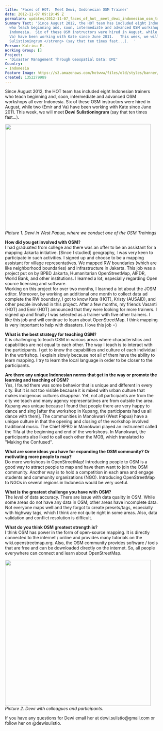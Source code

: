 ```yaml
---
title: 'Faces of HOT:  Meet Dewi, Indonesian OSM Trainer'
date: 2012-11-07 09:19:49 Z
permalink: updates/2012-11-07_faces_of_hot__meet_dewi_indonesian_osm_trainer
Summary Text: 'Since August 2012, the HOT team has included eight Indonesian trainers
  who teach beginning and, soon, intermediate and advanced OSM workshops all over
  Indonesia.  Six of these OSM instructors were hired in August, while two (Emir and
  Va) have been working with Kate since June 2011.   This week, we will meet <strong>Dewi
  Sulistioningrum </strong> (say that ten times fast...).  '
Person: Katrina E.
Working Group: []
Project:
- 'Disaster Management Through Geospatial Data: DMI'
Country:
- Indonesia
Feature Image: https://s3.amazonaws.com/hotwww/files/old/styles/banner/public/dewi2_0.jpg
created: 1352279989
---
```


<p>Since August 2012, the HOT team has included eight Indonesian trainers who teach beginning and, soon, intermediate and advanced OSM workshops all over Indonesia. Six of these OSM instructors were hired in August, while two (Emir and Va) have been working with Kate since June 2011. This week, we will meet <strong>Dewi Sulistioningrum </strong> (say that ten times fast...).</p><p><!--break--><img class="image-large" src="https://s3.amazonaws.com/hotwww/files/old/styles/large/public/dewi2_0_0.jpg?itok=pHbZkBIo" alt="" height="349" width="480"><br><em>Picture 1. Dewi in West Papua, where we conduct one of the OSM Trainings </em></p><p><strong>How did you get involved with OSM? </strong> <br>I had graduated from college and there was an offer to be an assistant for a mapping Jakarta initiative. [Since I studied] geography, I was very keen to participate in such activities. I signed up and choose to be a mapping assistant for village representatives. We mapped RW boundaries (which are like neighborhood boundaries) and infrastructure in Jakarta. This job was a project put on by BPBD Jakarta, Humanitarian OpenStreetMap, AIFDR, World Bank, and other institutions. I learned a lot, especially regarding Open source licensing and software. <br>Working on this project for over two months, I learned a lot about the JOSM editor. Moreover, by working an additional one month to collect data ad complete the RW boundary, I got to know Kate (HOT), Kristy (AUSAID), and other people involved in this project. After a few months, my friends Vasanti (HOT) and Emir (HOT) announced that they were looking for more trainers. I signed up and finally I was selected as a trainer with five other trainers. I like this job and will continue to learn about OpenStreetMap. I think mapping is very important to help with disasters. I love this job =)</p><p><strong>What is the best strategy for teaching OSM?</strong> <br>It is challenging to teach OSM in various areas where characteristics and capabilities are not equal to each other. The way I teach is to interact with the participants. I get to know the capabilities and culture of each individual in the workshop. I explain slowly because not all of them have the ability to learn mapping. I try to learn the local language in order to be closer to the participants.</p><p><strong>Are there any unique Indonesian norms that get in the way or promote the learning and teaching of OSM? </strong> <br>Yes, I found there was some behavior that is unique and different in every city. But it is not too visible because it is mixed with urban culture that makes indigenous cultures disappear. Yet, not all participants are from the city we teach and many agency representatives are from outside the area. <br>Kupang was unique because I found that people there are very happy to dance and sing [after the workshop in Kupang, the participants had us all dance with them]. The communities in Manokwari (West Papua) have a unique culture in that the opening and closing of the workshop involved traditional music. The Chief BPBD in Manokwari played an instrument called the Tifa at the beginning and end of the workshops. In Manokwari, the participants also liked to call each other the MOB, which translated to "Making the Confused".</p><p><strong>What are some ideas you have for expanding the OSM community? Or motivating more people to map? <br></strong> Do more workshops in OpenStreetMap! Introducing people to OSM is a good way to attract people to map and have them want to join the OSM community. Another way is to hold a competition in each area and engage students and community organizations (NGO). Introducing OpenStreetMap to NGOs in several regions in Indonesia would be very useful.</p><p><strong>What is the greatest challenge you have with OSM? </strong> <br>The level of data accuracy. There are issue with data quality in OSM. While some areas do not have any data in OSM, other areas have incomplete data. Not everyone maps well and they forgot to create presets/tags, especially with highway tags, which I think are not quite right in some areas. Also, data validation and conflict resolution is difficult.</p><p><strong>What do you think OSM greatest strength is? </strong> <br>I think OSM has power in the form of open-source mapping. It is directly connected to the internet / online and provides many tutorials on the wiki.openstreetmap.org. Also, the OSM community provides software / tools that are free and can be downloaded directly on the internet. So, all people everywhere can connect and learn about OpenStreetMap.</p><p><em><img class="image-large" src="https://s3.amazonaws.com/hotwww/files/old/styles/large/public/dewi_0_0.jpg?itok=-h43oAr3" alt="" height="480" width="480"><br>Picture 2. Dewi with colleagues and participants. </em></p><p>If you have any questions for Dewi email her at dewi.sulistio@gmail.com or follow her on @dewisulistio.</p>
